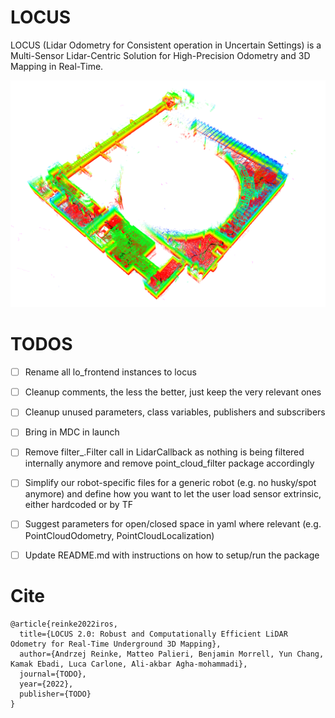 # LOCUS

LOCUS (Lidar Odometry for Consistent operation in Uncertain Settings) is a Multi-Sensor Lidar-Centric Solution for High-Precision Odometry and 3D Mapping in Real-Time.

![alt text](readme.png)

# TODOS

- [ ] Rename all lo_frontend instances to locus
- [ ] Cleanup comments, the less the better, just keep the very relevant ones
- [ ] Cleanup unused parameters, class variables, publishers and subscribers 
- [ ] Bring in MDC in launch
- [ ] Remove filter_.Filter call in LidarCallback as nothing is being filtered internally anymore and remove point_cloud_filter package accordingly
- [ ] Simplify our robot-specific files for a generic robot (e.g. no husky/spot anymore) and define how you want to let the user load sensor extrinsic, either hardcoded or by TF
- [ ] Suggest parameters for open/closed space in yaml where relevant (e.g. PointCloudOdometry, PointCloudLocalization)
- [ ] Update README.md with instructions on how to setup/run the package



# Cite
```
@article{reinke2022iros,
  title={LOCUS 2.0: Robust and Computationally Efficient LiDAR Odometry for Real-Time Underground 3D Mapping},
  author={Andrzej Reinke, Matteo Palieri, Benjamin Morrell, Yun Chang, Kamak Ebadi, Luca Carlone, Ali-akbar Agha-mohammadi},
  journal={TODO},
  year={2022},
  publisher={TODO}
}
```
